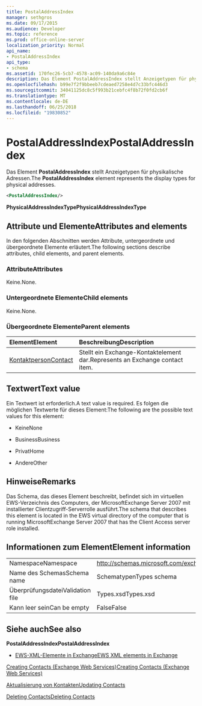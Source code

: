 ```yaml
---
title: PostalAddressIndex
manager: sethgros
ms.date: 09/17/2015
ms.audience: Developer
ms.topic: reference
ms.prod: office-online-server
localization_priority: Normal
api_name:
- PostalAddressIndex
api_type:
- schema
ms.assetid: 170fec26-5cb7-4578-ac09-140da9a6c84e
description: Das Element PostalAddressIndex stellt Anzeigetypen für physikalische Adressen.
ms.openlocfilehash: b99e7f2f9bbeeb7cdeaed7258e4d7c33bfc446d3
ms.sourcegitcommit: 34041125dc8c5f993b21cebfc4f8b72f0fd2cb6f
ms.translationtype: MT
ms.contentlocale: de-DE
ms.lasthandoff: 06/25/2018
ms.locfileid: "19830852"
---
```

# <a name="postaladdressindex"></a><span data-ttu-id="7d4a8-103">PostalAddressIndex</span><span class="sxs-lookup"><span data-stu-id="7d4a8-103">PostalAddressIndex</span></span>

<span data-ttu-id="7d4a8-104">Das Element **PostalAddressIndex** stellt Anzeigetypen für physikalische Adressen.</span><span class="sxs-lookup"><span data-stu-id="7d4a8-104">The **PostalAddressIndex** element represents the display types for physical addresses.</span></span> 
  
```xml
<PostalAddressIndex/>
```

 <span data-ttu-id="7d4a8-105">**PhysicalAddressIndexType**</span><span class="sxs-lookup"><span data-stu-id="7d4a8-105">**PhysicalAddressIndexType**</span></span>
## <a name="attributes-and-elements"></a><span data-ttu-id="7d4a8-106">Attribute und Elemente</span><span class="sxs-lookup"><span data-stu-id="7d4a8-106">Attributes and elements</span></span>

<span data-ttu-id="7d4a8-107">In den folgenden Abschnitten werden Attribute, untergeordnete und übergeordnete Elemente erläutert.</span><span class="sxs-lookup"><span data-stu-id="7d4a8-107">The following sections describe attributes, child elements, and parent elements.</span></span>
  
### <a name="attributes"></a><span data-ttu-id="7d4a8-108">Attribute</span><span class="sxs-lookup"><span data-stu-id="7d4a8-108">Attributes</span></span>

<span data-ttu-id="7d4a8-109">Keine.</span><span class="sxs-lookup"><span data-stu-id="7d4a8-109">None.</span></span>
  
### <a name="child-elements"></a><span data-ttu-id="7d4a8-110">Untergeordnete Elemente</span><span class="sxs-lookup"><span data-stu-id="7d4a8-110">Child elements</span></span>

<span data-ttu-id="7d4a8-111">Keine.</span><span class="sxs-lookup"><span data-stu-id="7d4a8-111">None.</span></span>
  
### <a name="parent-elements"></a><span data-ttu-id="7d4a8-112">Übergeordnete Elemente</span><span class="sxs-lookup"><span data-stu-id="7d4a8-112">Parent elements</span></span>

|<span data-ttu-id="7d4a8-113">**Element**</span><span class="sxs-lookup"><span data-stu-id="7d4a8-113">**Element**</span></span>|<span data-ttu-id="7d4a8-114">**Beschreibung**</span><span class="sxs-lookup"><span data-stu-id="7d4a8-114">**Description**</span></span>|
|:-----|:-----|
|[<span data-ttu-id="7d4a8-115">Kontaktperson</span><span class="sxs-lookup"><span data-stu-id="7d4a8-115">Contact</span></span>](contact.md) <br/> |<span data-ttu-id="7d4a8-116">Stellt ein Exchange-Kontaktelement dar.</span><span class="sxs-lookup"><span data-stu-id="7d4a8-116">Represents an Exchange contact item.</span></span>  <br/> |
   
## <a name="text-value"></a><span data-ttu-id="7d4a8-117">Textwert</span><span class="sxs-lookup"><span data-stu-id="7d4a8-117">Text value</span></span>

<span data-ttu-id="7d4a8-118">Ein Textwert ist erforderlich.</span><span class="sxs-lookup"><span data-stu-id="7d4a8-118">A text value is required.</span></span> <span data-ttu-id="7d4a8-119">Es folgen die möglichen Textwerte für dieses Element:</span><span class="sxs-lookup"><span data-stu-id="7d4a8-119">The following are the possible text values for this element:</span></span>
  
- <span data-ttu-id="7d4a8-120">Keine</span><span class="sxs-lookup"><span data-stu-id="7d4a8-120">None</span></span>
    
- <span data-ttu-id="7d4a8-121">Business</span><span class="sxs-lookup"><span data-stu-id="7d4a8-121">Business</span></span>
    
- <span data-ttu-id="7d4a8-122">Privat</span><span class="sxs-lookup"><span data-stu-id="7d4a8-122">Home</span></span>
    
- <span data-ttu-id="7d4a8-123">Andere</span><span class="sxs-lookup"><span data-stu-id="7d4a8-123">Other</span></span>
    
## <a name="remarks"></a><span data-ttu-id="7d4a8-124">Hinweise</span><span class="sxs-lookup"><span data-stu-id="7d4a8-124">Remarks</span></span>

<span data-ttu-id="7d4a8-125">Das Schema, das dieses Element beschreibt, befindet sich im virtuellen EWS-Verzeichnis des Computers, der MicrosoftExchange Server 2007 mit installierter Clientzugriff-Serverrolle ausführt.</span><span class="sxs-lookup"><span data-stu-id="7d4a8-125">The schema that describes this element is located in the EWS virtual directory of the computer that is running MicrosoftExchange Server 2007 that has the Client Access server role installed.</span></span>
  
## <a name="element-information"></a><span data-ttu-id="7d4a8-126">Informationen zum Element</span><span class="sxs-lookup"><span data-stu-id="7d4a8-126">Element information</span></span>

|||
|:-----|:-----|
|<span data-ttu-id="7d4a8-127">Namespace</span><span class="sxs-lookup"><span data-stu-id="7d4a8-127">Namespace</span></span>  <br/> |http://schemas.microsoft.com/exchange/services/2006/types  <br/> |
|<span data-ttu-id="7d4a8-128">Name des Schemas</span><span class="sxs-lookup"><span data-stu-id="7d4a8-128">Schema name</span></span>  <br/> |<span data-ttu-id="7d4a8-129">Schematypen</span><span class="sxs-lookup"><span data-stu-id="7d4a8-129">Types schema</span></span>  <br/> |
|<span data-ttu-id="7d4a8-130">Überprüfungsdatei</span><span class="sxs-lookup"><span data-stu-id="7d4a8-130">Validation file</span></span>  <br/> |<span data-ttu-id="7d4a8-131">Types.xsd</span><span class="sxs-lookup"><span data-stu-id="7d4a8-131">Types.xsd</span></span>  <br/> |
|<span data-ttu-id="7d4a8-132">Kann leer sein</span><span class="sxs-lookup"><span data-stu-id="7d4a8-132">Can be empty</span></span>  <br/> |<span data-ttu-id="7d4a8-133">False</span><span class="sxs-lookup"><span data-stu-id="7d4a8-133">False</span></span>  <br/> |
   
## <a name="see-also"></a><span data-ttu-id="7d4a8-134">Siehe auch</span><span class="sxs-lookup"><span data-stu-id="7d4a8-134">See also</span></span>



 <span data-ttu-id="7d4a8-135">**PostalAddressIndex**</span><span class="sxs-lookup"><span data-stu-id="7d4a8-135">**PostalAddressIndex**</span></span>


- [<span data-ttu-id="7d4a8-136">EWS-XML-Elemente in Exchange</span><span class="sxs-lookup"><span data-stu-id="7d4a8-136">EWS XML elements in Exchange</span></span>](ews-xml-elements-in-exchange.md)


[<span data-ttu-id="7d4a8-137">Creating Contacts (Exchange Web Services)</span><span class="sxs-lookup"><span data-stu-id="7d4a8-137">Creating Contacts (Exchange Web Services)</span></span>](http://msdn.microsoft.com/library/4845917e-70d1-481c-bbd7-011ec6571789%28Office.15%29.aspx)
  
[<span data-ttu-id="7d4a8-138">Aktualisierung von Kontakten</span><span class="sxs-lookup"><span data-stu-id="7d4a8-138">Updating Contacts</span></span>](http://msdn.microsoft.com/library/9a865953-b94a-4229-b632-2dee433314be%28Office.15%29.aspx)
  
[<span data-ttu-id="7d4a8-139">Deleting Contacts</span><span class="sxs-lookup"><span data-stu-id="7d4a8-139">Deleting Contacts</span></span>](http://msdn.microsoft.com/library/fcc3dc84-cd3e-455e-a1a7-ae6921c9b588%28Office.15%29.aspx)

